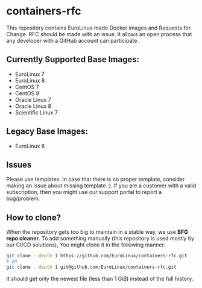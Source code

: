 # containers-rfc
This repository contains EuroLinux made Docker images and Requests for Change.
RFC should be made with an issue. It allows an open process that any developer with a GitHub account can participate.

## Currently Supported Base Images:
- EuroLinux 7
- EuroLinux 8
- CentOS 7
- CentOS 8
- Oracle Linux 7
- Oracle Linux 8
- Scientific Linux 7

## Legacy Base Images:
- EuroLinux 6

## Issues
Please use templates. In case that there is no proper template,  consider making an issue about missing template :).
If you are a customer with a valid subscription, then you might use our support portal to report a bug/problem.

## How to clone?

When the repository gets too big to maintain in a stable way, we use **BFG repo
cleaner**. To add something manually (this repository is used mostly by our
CI/CD solutions), You might clone it in the following manner:

```bash
git clone --depth 1 https://github.com/EuroLinux/containers-rfc.git 
# OR
git clone --depth 1 git@github.com:EuroLinux/containers-rfc.git 
```

It should get only the newest file (less than 1 GiB) instead of the full history.

